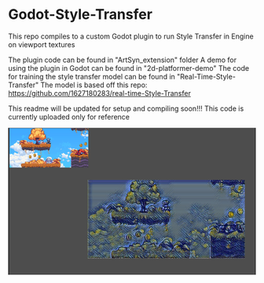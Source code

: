 # Godot-Style-Transfer
This repo compiles to a custom Godot plugin to run Style Transfer in Engine on viewport textures

The plugin code can be found in "ArtSyn_extension" folder
A demo for using the plugin in Godot can be found in "2d-platformer-demo"
The code for training the style transfer model can be found in "Real-Time-Style-Transfer"
The model is based off this repo: https://github.com/1627180283/real-time-Style-Transfer

This readme will be updated for setup and compiling soon!!! This code is currently uploaded only for reference


[![demo.png](demo.png)](https://youtu.be/S_7D6VJ0PrM)
